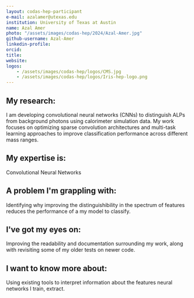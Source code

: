 ```yaml
---
layout: codas-hep-participant
e-mail: azalamer@utexas.edu
institution: University of Texas at Austin
name: Azal Amer
photo: "/assets/images/codas-hep/2024/Azal-Amer.jpg"
github-username: Azal-Amer
linkedin-profile:
orcid:
title:
website:
logos:
    - /assets/images/codas-hep/logos/CMS.jpg
    - /assets/images/codas-hep/logos/Iris-hep-logo.png
---
```


## My research:
I am developing convolutional neural networks (CNNs) to distinguish ALPs from background photons using calorimeter simulation data. My work focuses on optimizing sparse convolution architectures and multi-task learning approaches to improve classification performance across different mass ranges.

## My expertise is:
Convolutional Neural Networks

## A problem I'm grappling with:
Identifying why improving the distinguishibility in the spectrum of features reduces the performance of a my model to classify.

## I've got my eyes on:
Improving the readability and documentation surrounding my work, along with revisiting some of my older tests on newer code.

## I want to know more about:
Using existing tools to interpret information about the features neural networks I train, extract.
